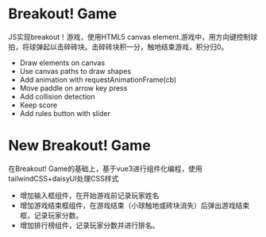 # Breakout! Game

JS实现breakout！游戏，使用HTML5 canvas element.游戏中，用方向键控制球拍，将球弹起以击碎砖块。击碎砖块积一分，触地结束游戏，积分归0。

- Draw elements on canvas
- Use canvas paths to draw shapes
- Add animation with requestAnimationFrame(cb)
- Move paddle on arrow key press
- Add collision detection
- Keep score
- Add rules button with slider

# New Breakout! Game

在Breakout! Game的基础上，基于vue3进行组件化编程，使用tailwindCSS+daisyUI处理CSS样式

- 增加输入框组件，在开始游戏前记录玩家姓名
- 增加游戏结束框组件，在游戏结束（小球触地或砖块消失）后弹出游戏结束框，记录玩家分数。
- 增加排行榜组件，记录玩家分数并进行排名。




